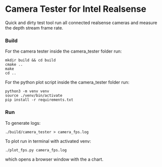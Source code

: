 # Camera Tester for Intel Realsense
Quick and dirty test tool run all connected realsense cameras and measure the depth stream frame rate.


### Build
For the camera tester inside the camera_tester folder run:
```
mkdir build && cd build
cmake ..
make
cd ..
```

For the python plot script inside the camera_tester folder run:
```
python3 -m venv venv
source ./venv/bin/activate
pip install -r requirements.txt
```


### Run
To generate logs:
```
./build/camera_tester > camera_fps.log
```

To plot run in terminal with activated venv:
```
./plot_fps.py camera_fps.log
```
which opens a browser window with the a chart.
